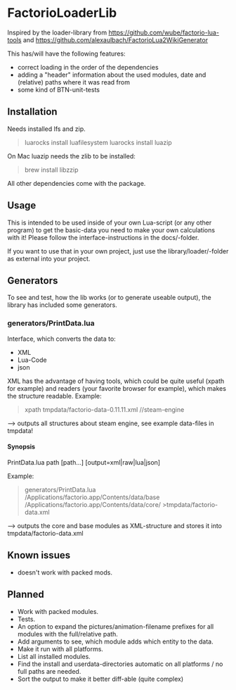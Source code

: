 FactorioLoaderLib
=================

Inspired by the loader-library from https://github.com/wube/factorio-lua-tools
and https://github.com/alexaulbach/FactorioLua2WikiGenerator

This has/will have the following features:
- correct loading in the order of the dependencies
- adding a "header" information about the used modules, date and (relative) paths where it was read from
- some kind of BTN-unit-tests

## Installation ##

Needs installed lfs and zip.

> luarocks install luafilesystem
> luarocks install luazip

On Mac luazip needs the zlib to be installed:
> brew install libzzip

All other dependencies come with the package.

## Usage ##

This is intended to be used inside of your own Lua-script (or any other program) to get the basic-data you need to make your own calculations with it!
Please follow the interface-instructions in the docs/-folder.

If you want to use that in your own project, just use the library/loader/-folder as external into your project.

## Generators ##

To see and test, how the lib works (or to generate useable output), the library has included some generators.

### generators/PrintData.lua ###

Interface, which converts the data to:
- XML
- Lua-Code
- json

XML has the advantage of having tools, which could be quite useful (xpath for example) and readers (your favorite browser for example), which makes the structure readable. Example:

 > xpath tmpdata/factorio-data-0.11.11.xml //steam-engine

--> outputs all structures about steam engine, see example data-files in tmpdata!

#### Synopsis ####
PrintData.lua path [path...] [output=xml|raw|lua|json]

Example:
 > generators/PrintData.lua /Applications/factorio.app/Contents/data/base /Applications/factorio.app/Contents/data/core/ >tmpdata/factorio-data.xml

--> outputs the core and base modules as XML-structure and stores it into tmpdata/factorio-data.xml

## Known issues ##
- doesn't work with packed mods.

## Planned ##
- Work with packed modules.
- Tests.
- An option to expand the pictures/animation-filename prefixes for all modules with the full/relative path.
- Add arguments to see, which module adds which entity to the data.
- Make it run with all platforms.
- List all installed modules.
- Find the install and userdata-directories automatic on all platforms / no full paths are needed.
- Sort the output to make it better diff-able (quite complex)
